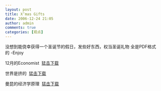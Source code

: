 ```yaml
---
layout: post
title: X’mas Gifts
date: 2006-12-24 21:05
author: admin
comments: true
categories: [观点]
---
```

没想到能侥幸获得一个圣诞节的假日，发些好东西，权当圣诞礼物 全是PDF格式的 -Enjoy

12月的Economist
<img src="http://thumbq.com/store/22141-cnshare.jpg" alt="" />
<a href="http://www.box.net/public/pbnv4g501h">猛击下载</a>

世界是挤的
<img src="http://www.douban.com/lpic/s1464463.jpg" alt="" />
<a href="http://www.box.net/public/65iujix0ee">猛击下载</a>

曼昆的经济学原理
<img src="http://www.douban.com/mpic/s1470784.jpg" alt="" />
<a href="http://www.box.net/public/lgm5a42e8c">猛击下载</a>
